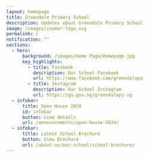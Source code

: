 ```yaml
---
layout: homepage
title: Greendale Primary School
description: Updates about Greendale Primary School
image: /images/isomer-logo.svg
permalink: /
notification: ""
sections:
  - hero:
      background: /images/Home Page/Homepage.jpg
      key_highlights:
        - title: Facebook
          description: Our School Facebook
          url: https://www.facebook.com/greendaleps
        - title: Instagram
          description: Our School Instagram
          url: https://go.gov.sg/greendaleps-ig
  - infobar:
      title: Open House 2024
      id: infobar
      button: view details
      url: /announcements/open-house-2024/
  - infobar:
      title: Latest School Brochure
      button: View Brochure
      url: /about-us/our-school/school-brochure/
---
```

